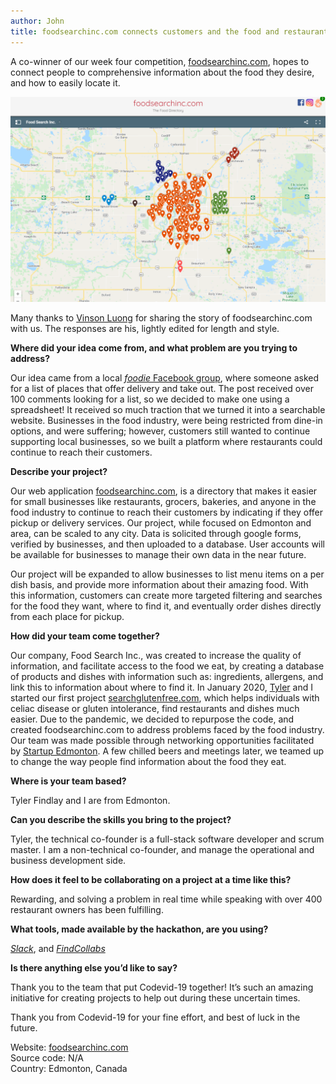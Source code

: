 ```yaml
---
author: John
title: foodsearchinc.com connects customers and the food and restaurant industry
---
```


A co-winner of our week four competition, [foodsearchinc.com](https://foodsearchinc.com/), hopes to connect people to comprehensive information about the food they desire, and how to easily locate it. 


<img src="/images/blog/foodsearchinc.png" alt="Get Cleard" style="max-width: 100%;">

Many thanks to [Vinson Luong]( https://www.linkedin.com/in/vinson-luong-b4682662/) for sharing the story of foodsearchinc.com with us.  The responses are his, lightly edited for length and style.

**Where did your idea come from, and what problem are you trying to address?**

Our idea came from a local [*foodie* Facebook group](https://www.facebook.com/groups/977923858951688/), where someone asked for a list of places that offer delivery and take out. The post received over 100 comments looking for a list, so we decided to make one using a spreadsheet! It received so much traction that we turned it into a searchable website. Businesses in the food industry, were being restricted from dine-in options, and were suffering; however, customers still wanted to continue supporting local businesses, so we built a platform where restaurants could continue to reach their customers.

**Describe your project?**

Our web application [foodsearchinc.com](https://foodsearchinc.com/), is a directory that makes it easier for small businesses like restaurants, grocers, bakeries, and anyone in the food industry to continue to reach their customers by indicating if they offer pickup or delivery services. Our project, while focused on Edmonton and area, can be scaled to any city. Data is solicited through google forms, verified by businesses,  and then uploaded to a database. User accounts will be available for businesses to manage their own data in the near future.

 Our project will be expanded to allow businesses to list menu items on a per dish basis, and provide more information about their amazing food. With this information, customers can create more targeted filtering and searches for the food they want, where to find it, and eventually order dishes directly from each place for pickup.
  
**How did your team come together?**

Our company, Food Search Inc., was created to increase the quality of information, and facilitate access to the food we eat, by creating a database of products and dishes with information such as:  ingredients, allergens, and link this to information about where to find it. In January 2020, [Tyler](https://www.linkedin.com/in/tylerfindlay/) and I started our first project [searchglutenfree.com](https://searchglutenfree.com/), which helps individuals with celiac disease or gluten intolerance, find restaurants and dishes much easier. Due to the pandemic, we decided to repurpose the code, and created foodsearchinc.com to address problems faced by the food industry. Our team was made possible through networking opportunities facilitated by [Startup Edmonton](https://www.startupedmonton.com/ ). A few chilled beers and meetings later, we teamed up to change the way people find information about the food they eat.

**Where is your team based?**

Tyler Findlay and I are from Edmonton.

**Can you describe the skills you bring to the project?**

Tyler, the technical co-founder is a full-stack software developer and scrum master. I am a non-technical co-founder, and manage the operational and business development side.

**How does it feel to be collaborating on a project at a time like this?**

Rewarding, and solving a problem in real time while speaking with over 400 restaurant owners has been fulfilling. 

**What tools, made available by the  hackathon, are you using?**

[*Slack*](https://app.slack.com/client/TV5MXDY8Z/D012J7RHR7A), and [*FindCollabs*](https://findcollabs.com/hackathon/codevid-19-isp21fkqtjupchx7kjed)

**Is there anything else you’d like to say?**

Thank you to the team that put Codevid-19 together! It’s such an amazing initiative for creating projects to help out during these uncertain times.

Thank you from Codevid-19 for your fine effort, and best of luck in the future.

Website: [foodsearchinc.com](https://foodsearchinc.com/)<br>
Source code: N/A<br>
Country: Edmonton, Canada
